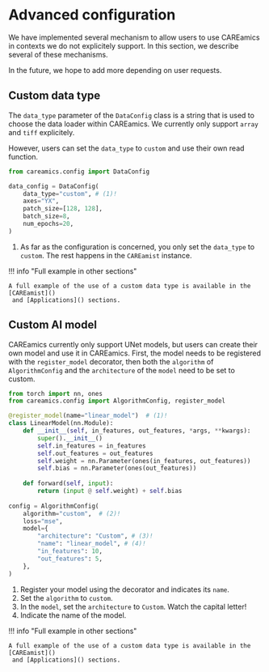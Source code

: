 # Advanced configuration

We have implemented several mechanism to allow users to use CAREamics in contexts we 
do not explicitely support. In this section, we describe several of these mechanisms.

In the future, we hope to add more depending on user requests.

## Custom data type

The `data_type` parameter of the `DataConfig` class is a string that is used to choose
the data loader within CAREamics. We currently only support `array` and `tiff` explicitely.

However, users can set the `data_type` to `custom` and use their own read function.

```python title="Custom data type"
from careamics.config import DataConfig

data_config = DataConfig(
    data_type="custom", # (1)!
    axes="YX",
    patch_size=[128, 128],
    batch_size=8,
    num_epochs=20,
)
```

1. As far as the configuration is concerned, you only set the `data_type` to `custom`. The
    rest happens in the `CAREamist` instance.

!!! info "Full example in other sections"

    A full example of the use of a custom data type is available in the [CAREamist]()
     and [Applications]() sections.


## Custom AI model

CAREamics currently only support UNet models, but users can create their own model
and use it in CAREamics. First, the model needs to be registered with the 
`register_model` decorator, then both the `algorithm` of `AlgorithmConfig` and the 
`architecture` of the `model` need to be set to custom.

```python title="Custom AI model"
from torch import nn, ones
from careamics.config import AlgorithmConfig, register_model

@register_model(name="linear_model")  # (1)!
class LinearModel(nn.Module):
    def __init__(self, in_features, out_features, *args, **kwargs):
        super().__init__()
        self.in_features = in_features
        self.out_features = out_features
        self.weight = nn.Parameter(ones(in_features, out_features))
        self.bias = nn.Parameter(ones(out_features))
    
    def forward(self, input):
        return (input @ self.weight) + self.bias
    
config = AlgorithmConfig(
    algorithm="custom",  # (2)!
    loss="mse",
    model={
        "architecture": "Custom", # (3)!
        "name": "linear_model", # (4)!
        "in_features": 10,
        "out_features": 5,
    },
)
```

1. Register your model using the decorator and indicates its `name`.
2. Set the `algorithm` to `custom`.
3. In the `model`, set the `architecture` to `Custom`. Watch the capital letter!
4. Indicate the name of the model.

!!! info "Full example in other sections"

    A full example of the use of a custom data type is available in the [CAREamist]()
     and [Applications]() sections.
